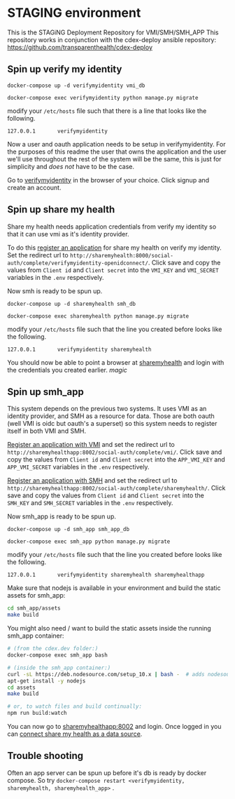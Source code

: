# STAGING environment

This is the STAGiNG Deployment Repository for VMI/SMH/SMH_APP 
This repository works in conjunction with the 
cdex-deploy ansible repository: https://github.com/transparenthealth/cdex-deploy


## Spin up verify my identity

`docker-compose up -d verifymyidentity vmi_db`

`docker-compose exec verifymyidentity python manage.py migrate`

modify your `/etc/hosts` file such that there is a line that looks like the following.

```
127.0.0.1       verifymyidentity
```



Now a user and oauth application needs to be setup in verifymyidentity. For the purposes of this readme the user that owns the application and the user we'll use throughout the rest of the system will be the same, this is just for simplicity and _does not_ have to be the case.

Go to [verifymyidentity](http://verifymyidentity:8001) in the browser of your choice. Click signup and create an account. 



## Spin up share my health

Share my health needs application credentials from verify my identity so that it can use vmi as it's identity provider.

To do this [register an application](http://verifymyidentity:8001/o/applications/register/) for share my health on verify my identity. Set the redirect url to `http://sharemyhealth:8000/social-auth/complete/verifymyidentity-openidconnect/`. Click save and copy the values from `Client id` and `Client secret` into the `VMI_KEY` and `VMI_SECRET` variables in the `.env` respectively.

Now smh is ready to be spun up.

`docker-compose up -d sharemyhealth smh_db`

`docker-compose exec sharemyhealth python manage.py migrate`

modify your `/etc/hosts` file such that the line you created before looks like the following.



```
127.0.0.1       verifymyidentity sharemyhealth
```



You should now be able to point a browser at [sharemyhealth](http://sharemyhealth:8000) and login with the credentials you created earlier. *magic*



## Spin up smh_app

This system depends on the previous two systems. It uses VMI as an identity provider, and SMH as a resource for data. Those are both oauth (well VMI is oidc but oauth's a superset) so this system needs to register itself in both VMI and SMH.

[Register an application with VMI](http://verifymyidentity:8001/o/applications/register/) and set the redirect url to `http://sharemyhealthapp:8002/social-auth/complete/vmi/`. Click save and copy the values from `Client id` and `Client secret` into the `APP_VMI_KEY` and `APP_VMI_SECRET` variables in the `.env` respectively.

[Register an application with SMH](http://sharemyhealth:8000/o/applications/register/) and set the redirect url to `http://sharemyhealthapp:8002/social-auth/complete/sharemyhealth/`. Click save and copy the values from `Client id` and `Client secret` into the `SMH_KEY` and `SMH_SECRET` variables in the `.env` respectively.

Now smh_app is ready to be spun up.

`docker-compose up -d smh_app smh_app_db`

`docker-compose exec smh_app python manage.py migrate`

modify your `/etc/hosts` file such that the line you created before looks like the following.

```
127.0.0.1       verifymyidentity sharemyhealth sharemyhealthapp
```

Make sure that nodejs is available in your environment and build the static assets for smh_app:

```bash
cd smh_app/assets
make build
```

You might also need / want to build the static assets inside the running smh_app container:
```bash
# (from the cdex.dev folder:)
docker-compose exec smh_app bash

# (inside the smh_app container:)
curl -sL https://deb.nodesource.com/setup_10.x | bash -  # adds nodesource.com to your apt search path
apt-get install -y nodejs
cd assets
make build

# or, to watch files and build continually:
npm run build:watch
```

You can now go to [sharemyhealthapp:8002](http://sharemyhealthapp:8002) and login. Once logged in you can [connect share my health as a data source](http://sharemyhealthapp:8002/resources/).

## Trouble shooting

Often an app server can be spun up before it's db is ready by docker compose. So try `docker-compose restart <verifymyidentity, sharemyhealth, sharemyhealth_app>` .
